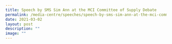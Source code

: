 ```yaml
---
title: Speech by SMS Sim Ann at the MCI Committee of Supply Debate
permalink: /media-centre/speeches/speech-by-sms-sim-ann-at-the-mci-committee-of-supply-debate/
date: 2021-03-02
layout: post
description: ""
image: ""
---
```

